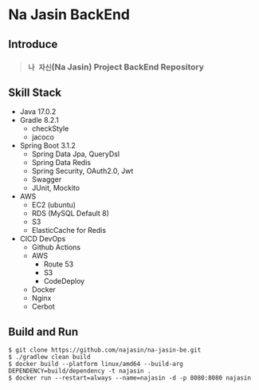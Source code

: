 # Na Jasin BackEnd

## Introduce

> ### `나 자신`(Na Jasin) Project BackEnd Repository

## Skill Stack

- Java 17.0.2
- Gradle 8.2.1
    - checkStyle
    - jacoco
- Spring Boot 3.1.2
    - Spring Data Jpa, QueryDsl
    - Spring Data Redis
    - Spring Security, OAuth2.0, Jwt
    - Swagger
    - JUnit, Mockito
- AWS
    - EC2 (ubuntu)
    - RDS (MySQL Default 8)
    - S3
    - ElasticCache for Redis
- CICD DevOps
    - Github Actions
    - AWS
      - Route 53 
      - S3
      - CodeDeploy
    - Docker
    - Nginx
    - Cerbot

## Build and Run

```shell
$ git clone https://github.com/najasin/na-jasin-be.git
$ ./gradlew clean build
$ docker build --platform linux/amd64 --build-arg DEPENDENCY=build/dependency -t najasin .
$ docker run --restart=always --name=najasin -d -p 8080:8080 najasin
```